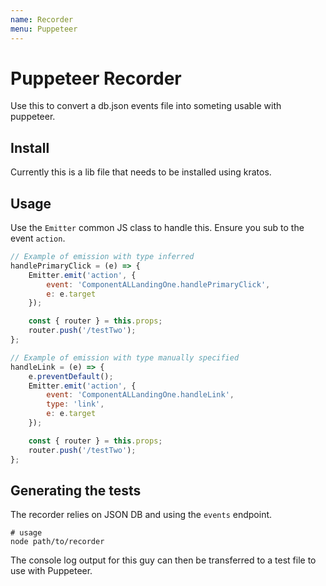 ```yaml
---
name: Recorder
menu: Puppeteer 
---
```

# Puppeteer Recorder

Use this to convert a db.json events file into someting usable with puppeteer.

## Install

Currently this is a lib file that needs to be installed using kratos.

## Usage

Use the `Emitter` common JS class to handle this. Ensure you sub to the event `action`.

```javascript
// Example of emission with type inferred
handlePrimaryClick = (e) => {
    Emitter.emit('action', {
        event: 'ComponentALLandingOne.handlePrimaryClick',
        e: e.target
    });

    const { router } = this.props;
    router.push('/testTwo');
};

// Example of emission with type manually specified
handleLink = (e) => {
    e.preventDefault();
    Emitter.emit('action', {
        event: 'ComponentALLandingOne.handleLink',
        type: 'link',
        e: e.target
    });

    const { router } = this.props;
    router.push('/testTwo');
};
```

## Generating the tests

The recorder relies on JSON DB and using the `events` endpoint.

```
# usage
node path/to/recorder
```

The console log output for this guy can then be transferred to a test file to use with Puppeteer.
